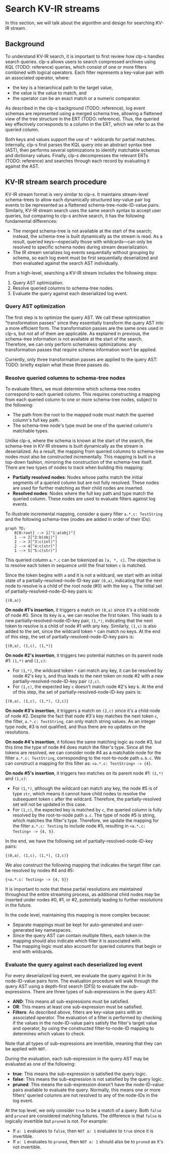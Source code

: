 # Search KV-IR streams

In this section, we will talk about the algorithm and design for searching KV-IR stream.

## Background

To understand KV-IR search, it is important to first review how clp-s handles search queries.
clp-s allows users to search compressed archives using KQL (TODO: reference) queries, which consist
of one or more filters combined with logical operators. Each filter represents a key-value pair with
an associated operator, where:
- the key is a hierarchical path to the target value,
- the value is the value to match, and
- the operator can be an exact match or a numeric comparator. 

As described in the clp-s background (TODO: reference), log event schemas are represented using a
merged schema tree, allowing a flattened view of the tree structure in the ERT (TODO: reference).
Thus, the queried key effectively corresponds to a column in the ERT, which we refer to as the
queried column.

Both keys and values support the use of `*` wildcards for partial matches. Internally,
clp-s first parses the KQL query into an abstract syntax tree (AST), then
performs several optimizations to identify matchable schemas and dictionary values. Finally, clp-s
decompresses the relevant ERTs (TODO: reference) and searches through each record by evaluating it
against the AST.

## KV-IR stream search procedure

KV-IR stream format is very similar to clp-s. It maintains stream-level schema-trees to allow each
dynamically structured key-value pair log events to be represented as a flattened
schema-tree-node-ID-value pairs. Similarly, KV-IR stream search uses the same search syntax to
accept user queries, but comparing to clp-s archive search, it has the following fundamental
differences:
- The merged schema-tree is not available at the start of the search; instead, the schema-tree is
  built dynamically as the stream is read. As a result, queried keys—especially those with
  wildcards—can only be resolved to specific schema nodes during stream deserialization.
- The IR stream serializes log events sequentially without grouping by schema, so each log event
  must be first sequentially deserialized and then evaluated against the search AST individually.

From a high-level, searching a KV-IR stream includes the following steps:

1. Query AST optimization.
2. Resolve queried columns to schema-tree nodes.
3. Evaluate the query against each deserialized log event.

### Query AST optimization

The first step is to optimize the query AST. We call these optimization "transformation passes"
since they essentially transform the query AST into a more efficient form. The transformation passes
are the same ones used in clp-s, but not all of them are applicable. As explained in previous, the
schema-tree information is not available at the start of the search. Therefore, we can only perform
schemaless optimizations: any transformation passes that require schema information won't be
applied.

Currently, only three transformation passes are applied to the query AST:
TODO: briefly explain what these three passes do.

### Resolve queried columns to schema-tree nodes

To evaluate filters, we must determine which schema-tree nodes correspond to each queried column.
This requires constructing a mapping from each queried column to one or more schema-tree nodes,
subject to the following:  
- The path from the root to the mapped node must match the queried column's full key path.
- The schema-tree node's type must be one of the queried column's matchable types.

Unlike clp-s, where the schema is known at the start of the search, the schema-tree in KV-IR streams
is built dynamically as the stream is deserialized. As a result, the mapping from queried columns to
schema-tree nodes must also be constructed incrementally. This mapping is built in a top-down
fashion, mirroring the construction of the schema-tree itself. There are two types of nodes to track
when building this mapping:

- **Partially resolved nodes**: Nodes whose paths match the initial segments of a queried column but
  are not fully resolved. These nodes are used for further matching as their child nodes are
  inserted.
- **Resolved nodes**: Nodes where the full key path and type match the queried column. These nodes
  are used to evaluate filters against log events.

To illustrate incremental mapping, consider a query filter `a.*.c: TestString` and the following
schema-tree (nodes are added in order of their IDs):

```mermaid
graph TD;
    0[0:root] --> 1["1:a(obj)"]
    1 --> 2["2:b(obj)"]
    2 --> 3["3:c(int)"]
    2 --> 4["4:c(str)"]
    1 --> 5["5:c(str)"]
```

This queried column `a.*.c` can be tokenized as `[a, *, c]`. The objective is to resolve each token
in sequence until the final token `c` is matched.

Since the token begins with `a` and it is not a wildcard, we start with an initial state of a
partially-resolved-node-ID-key pair `(0,a)`, indicating that the next node to resolve is a child of
the root node (#0) with the key `a`. The initial set of partially-resolved-node-ID-key pairs is:
```
{(0,a)}
```

**On node #1's insertion**, it triggers a match on `(0,a)` since it's a child node of node #0. Since
its key is `a`, we can resolve the first token. This leads to a new partially-resolved-node-ID-key
pair, `(1,*)`, indicating that the next token to resolve is a child of node #1 with any key.
Similarly, `(1,c)` is also added to the set, since the wildcard token `*` can match no keys. At
the end of this step, the set of partially-resolved-node-ID-key pairs is:
```
{(0,a), (1,c), (1,*)}
```

**On node #2's insertion**, it triggers two potential matches on its parent node #1: `(1,*)` and
`(1,c)`:
- For `(1,*)`, the wildcard token `*` can match any key, it can be resolved by node #2's key `b`,
  and thus leads to the next token on node #2 with a new partially-resolved-node-ID-key pair
  `(2,c)`.
- For `(1,c)`, the expected key `c` doesn't match node #2's key `b`.
At the end of this step, the set of partially-resolved-node-ID-key pairs is:
```
{(0,a), (1,c), (1,*), (2,c)}
```

**On node #3's insertion**, it triggers a match on `(2,c)` since it's a child node of node #2.
Despite the fact that node #3's key matches the next token `c`, the filter, `a.*.c: TestString`, can
only match string values. As an integer type node, #3 is not qualified, and thus there are no
updates on the resolutions.

**On node #4's insertion**, it follows the same matching logic as node #3, but this time the type of
node #4 does match the filter's type. Since all the tokens are resolved, we can consider node #4 as
a matchable node for the filter `a.*.c: TestString`, corresponding to the root-to-node path `a.b.c`.
We can construct a mapping for this filter as: `<a.*.c: TestString> -> {4}`.

**On node #5's insertion**, it triggers two matches on its parent node #1: `(1,*)` and `(1,c)`:
- For `(1,*)`, although the wildcard can match any key, the node #5 is of type `str`, which means it
  cannot have child nodes to resolve the subsequent token `c` after the wildcard.
  Therefore, the partially-resolved set will not be updated in this case.
- For `(1,c)`, the expected key is matched by `c`, the queried column is fully resolved by the
  root-to-node path `a.c`. The type of node #5 is string, which matches the filter's type.
  Therefore, we update the mapping for the filter `a.*.c: Testing` to include node #5, resulting in
  `<a.*.c: Testing> -> {4, 5}`.

In the end, we have the following set of partially-resolved-node-ID-key pairs:
```
{(0,a), (1,c), (1,*), (2,c)}
```
We also construct the following mapping that indicates the target filter can be resolved by nodes
#4 and #5:
```
{<a.*.c: Testing> -> {4, 5}}
```

It is important to note that these partial resolutions are maintained throughout the entire
streaming process, as additional child nodes may be inserted under nodes #0, #1, or #2, potentially
leading to further resolutions in the future.

In the code level, maintaining this mapping is more complex because:
- Separate mappings must be kept for auto-generated and user-generated key namespaces.
- Since the query AST can contain multiple filters, each token in the mapping should also indicate
  which filter it is associated with.
- The mapping logic must also account for queried columns that begin or end with wildcards.

### Evaluate the query against each deserialized log event

For every deserialized log event, we evaluate the query against it in its node-ID-value pairs form.
The evaluation procedure will walk through the query AST using a depth-first search (DFS) to
evaluate the sub-expressions. There are three types of sub-expressions in the query AST:
- **AND**: This means all sub-expressions must be satisfied.
- **OR**: This means at least one sub-expression must be satisfied.
- **Filters**: As described above, filters are key-value pairs with an associated operator. The
  evaluation of a filter is performed by checking if the values in the node-ID-value pairs satisfy
  the filter's target value and operator, by using the constructed filter-to-node-ID mapping to
  determines which values to check.

Note that all types of sub-expressions are invertible, meaning that they can be applied with `NOT`.

During the evaluation, each sub-expression in the query AST may be evaluated as one of the
following:
- **true**: This means the sub-expression is satisfied the query logic.
- **false**: This means the sub-expression is not satisfied by the query logic.
- **pruned**: This means the sub-expression doesn't have the node-ID-value pairs available to
  evaluate the query. Normally, this means one or more filters' queried columns are not resolved to
  any of the node-IDs in the log event.

At the top level, we only consider `true` to be a match of a query. Both `false` and `pruned` are
considered matching failures. The difference is that `false` is logically invertible but `pruned` is
not. For example:
- If `a: 1` evaluates to `false`, then `NOT a: 1` evaluates to `true` since it is invertible.
- If `a: 1` evaluates to `pruned`, then `NOT a: 1` should also be to `pruned` as it's not 
  invertible.

